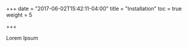 +++
date = "2017-06-02T15:42:11-04:00"
title = "Installation"
toc = true
weight = 5

+++

Lorem Ipsum
